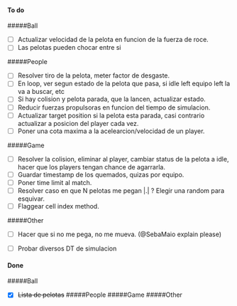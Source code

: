 #### To do

#####Ball
* [ ] Actualizar velocidad de la pelota en funcion de la fuerza de roce.
* [ ] Las pelotas pueden chocar entre si

#####People
* [ ] Resolver tiro de la pelota, meter factor de desgaste.
* [ ] En loop, ver segun estado de la pelota que pasa, si idle left equipo left la va a buscar, etc
* [ ] Si hay colision y pelota parada, que la lancen, actualizar estado.
* [ ] Reducir fuerzas propulsoras en funcion del tiempo de simulacion.
* [ ] Actualizar target position si la pelota esta parada, casi contrario actualizar a posicion del player cada vez.
* [ ] Poner una cota maxima a la acelearcion/velocidad de un player.

#####Game
* [ ] Resolver la colision, eliminar al player, cambiar status de la pelota a idle, hacer que los players tengan chance de agarrarla.
* [ ] Guardar timestamp de los quemados, quizas por equipo.
* [ ] Poner time limit al match.
* [ ] Resolver caso en que N pelotas me pegan |.| ? Elegir una random para esquivar.
* [ ] Flaggear cell index method.

#####Other
* [ ] Hacer que si no me pega, no me mueva. (@SebaMaio explain please)
* [ ] Probar diversos DT de simulacion


#### Done
#####Ball
* [x] ~~Lista de pelotas~~
#####People
#####Game
#####Other
